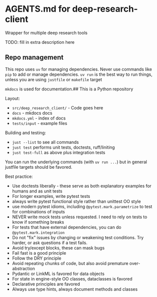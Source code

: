 # AGENTS.md for deep-research-client

Wrapper for multiple deep research tools

TODO: fill in extra description here

## Repo management

This repo uses `uv` for managing dependencies. Never use commands like `pip` to add or manage dependencies.
`uv run` is the best way to run things, unless you are using `justfile` or `makefile` target

`mkdocs` is used for documentation.## This is a Python repository

Layout:

 * `src/deep_research_client/` - Code goes here
 * `docs` - mkdocs docs
 * `mkdocs.yml` - index of docs
 * `tests/input` - example files

Building and testing:

* `just --list` to see all commands
* `just test` performs unit tests, doctests, ruff/liniting
* `just test-full` as above plus integration tests

You can run the underlying commands (with `uv run ...`) but in general justfile targets should be favored.

Best practice:

* Use doctests liberally - these serve as both explanatory examples for humans and as unit tests
* For longer examples, write pytest tests
* always write pytest functional style rather than unittest OO style
* use modern pytest idioms, including `@pytest.mark.parametrize` to test for combinations of inputs
* NEVER write mock tests unless requested. I need to rely on tests to know if something breaks
* For tests that have external dependencies, you can do `@pytest.mark.integration`
* Do not "fix" issues by changing or weakening test conditions. Try harder, or ask questions if a test fails.
* Avoid try/except blocks, these can mask bugs
* Fail fast is a good principle
* Follow the DRY principle
* Avoid repeating chunks of code, but also avoid premature over-abstraction
* Pydantic or LinkML is favored for data objects
* For state in engine-style OO classes, dataclasses is favored
* Declarative principles are favored
* Always use type hints, always document methods and classes